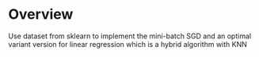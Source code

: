 # Overview    
Use dataset from sklearn to implement the mini-batch SGD and an optimal variant version for linear regression which is a hybrid algorithm with KNN  
